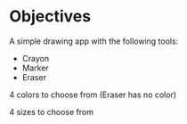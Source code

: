 # Objectives
A simple drawing app with the following tools:
- Crayon
- Marker
- Eraser

4 colors to choose from (Eraser has no color)

4 sizes to choose from
